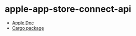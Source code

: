 # apple-app-store-connect-api

* [Apple Doc](https://developer.apple.com/documentation/appstoreconnectapi)
* [Cargo package](https://crates.io/crates/apple-app-store-connect-api)
